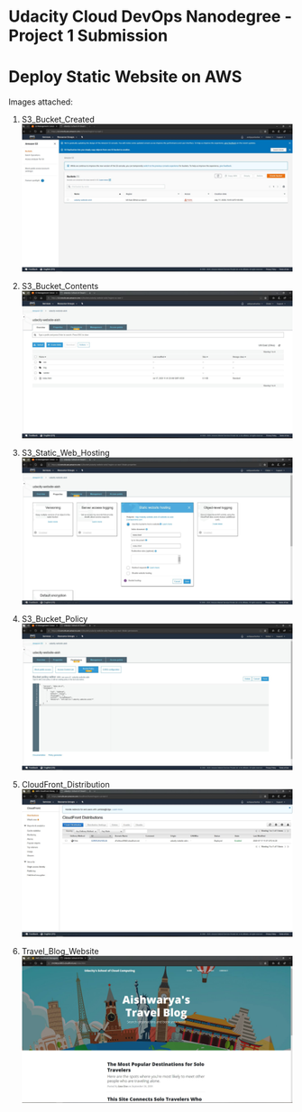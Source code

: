 # Udacity Cloud DevOps Nanodegree - Project 1 Submission

# Deploy Static Website on AWS

Images attached:<br />

1. S3_Bucket_Created<br />
![alt text](https://github.com/aishjayashankar/Cloud-DevOps-Nanodegree/blob/master/Project1-static-website-on-aws/S3_Bucket_Created.JPG?raw=true)

2. S3_Bucket_Contents<br />
![alt text](https://github.com/aishjayashankar/Cloud-DevOps-Nanodegree/blob/master/Project1-static-website-on-aws/S3_Bucket_Contents.JPG?raw=true)

3. S3_Static_Web_Hosting<br />
![alt text](https://github.com/aishjayashankar/Cloud-DevOps-Nanodegree/blob/master/Project1-static-website-on-aws/S3_Static_Web_Hosting.JPG?raw=true)

4. S3_Bucket_Policy<br />
![alt text](https://github.com/aishjayashankar/Cloud-DevOps-Nanodegree/blob/master/Project1-static-website-on-aws/S3_Bucket_Policy.JPG?raw=true)

5. CloudFront_Distribution<br />
![alt text](https://github.com/aishjayashankar/Cloud-DevOps-Nanodegree/blob/master/Project1-static-website-on-aws/CloudFront_Distribution.JPG?raw=true)


6. Travel_Blog_Website<br />
![alt text](https://github.com/aishjayashankar/Cloud-DevOps-Nanodegree/blob/master/Project1-static-website-on-aws/Travel_Blog_Website.JPG?raw=true)

